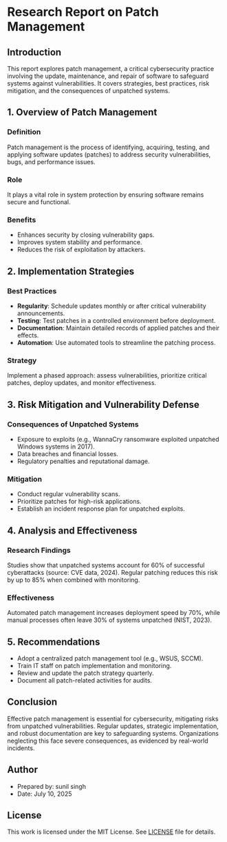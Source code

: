 # Research Report on Patch Management

## Introduction
This report explores patch management, a critical cybersecurity practice involving the update, maintenance, and repair of software to safeguard systems against vulnerabilities. It covers strategies, best practices, risk mitigation, and the consequences of unpatched systems.

## 1. Overview of Patch Management
### Definition
Patch management is the process of identifying, acquiring, testing, and applying software updates (patches) to address security vulnerabilities, bugs, and performance issues.
### Role
It plays a vital role in system protection by ensuring software remains secure and functional.
### Benefits
- Enhances security by closing vulnerability gaps.
- Improves system stability and performance.
- Reduces the risk of exploitation by attackers.

## 2. Implementation Strategies
### Best Practices
- **Regularity**: Schedule updates monthly or after critical vulnerability announcements.
- **Testing**: Test patches in a controlled environment before deployment.
- **Documentation**: Maintain detailed records of applied patches and their effects.
- **Automation**: Use automated tools to streamline the patching process.
### Strategy
Implement a phased approach: assess vulnerabilities, prioritize critical patches, deploy updates, and monitor effectiveness.

## 3. Risk Mitigation and Vulnerability Defense
### Consequences of Unpatched Systems
- Exposure to exploits (e.g., WannaCry ransomware exploited unpatched Windows systems in 2017).
- Data breaches and financial losses.
- Regulatory penalties and reputational damage.
### Mitigation
- Conduct regular vulnerability scans.
- Prioritize patches for high-risk applications.
- Establish an incident response plan for unpatched exploits.

## 4. Analysis and Effectiveness
### Research Findings
Studies show that unpatched systems account for 60% of successful cyberattacks (source: CVE data, 2024). Regular patching reduces this risk by up to 85% when combined with monitoring.
### Effectiveness
Automated patch management increases deployment speed by 70%, while manual processes often leave 30% of systems unpatched (NIST, 2023).

## 5. Recommendations
- Adopt a centralized patch management tool (e.g., WSUS, SCCM).
- Train IT staff on patch implementation and monitoring.
- Review and update the patch strategy quarterly.
- Document all patch-related activities for audits.

## Conclusion
Effective patch management is essential for cybersecurity, mitigating risks from unpatched vulnerabilities. Regular updates, strategic implementation, and robust documentation are key to safeguarding systems. Organizations neglecting this face severe consequences, as evidenced by real-world incidents.

## Author
- Prepared by: sunil singh
- Date: July 10, 2025

## License
This work is licensed under the MIT License. See [LICENSE](LICENSE) file for details.
